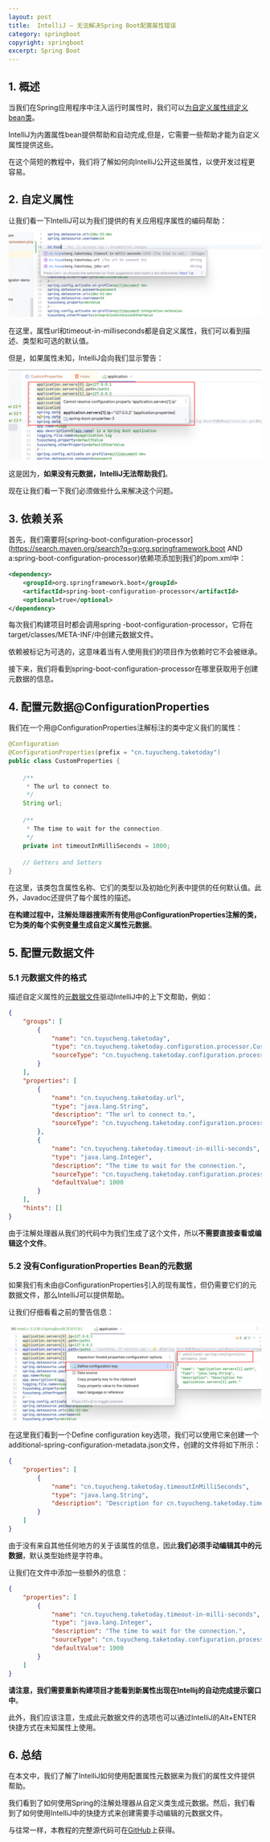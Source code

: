 ```yaml
---
layout: post
title:  IntelliJ – 无法解决Spring Boot配置属性错误
category: springboot
copyright: springboot
excerpt: Spring Boot
---
```


## 1. 概述

当我们在Spring应用程序中注入运行时属性时，我们可以[为自定义属性组定义bean类]()。

IntelliJ为内置属性bean提供帮助和自动完成,但是，它需要一些帮助才能为自定义属性提供这些。

在这个简短的教程中，我们将了解如何向IntelliJ公开这些属性，以使开发过程更容易。

## 2. 自定义属性

让我们看一下IntelliJ可以为我们提供的有关应用程序属性的编码帮助：

![](/assets/images/2023/springboot/intellijresolvespringbootconfigurationproperties01.png)

在这里，属性url和timeout-in-milliseconds都是自定义属性，我们可以看到描述、类型和可选的默认值。

但是，如果属性未知，IntelliJ会向我们显示警告：

![](/assets/images/2023/springboot/intellijresolvespringbootconfigurationproperties02.png)

这是因为，**如果没有元数据，IntelliJ无法帮助我们**。

现在让我们看一下我们必须做些什么来解决这个问题。

## 3. 依赖关系

首先，我们需要将[spring-boot-configuration-processor](https://search.maven.org/search?q=g:org.springframework.boot AND a:spring-boot-configuration-processor)依赖项添加到我们的pom.xml中：

```xml
<dependency>
    <groupId>org.springframework.boot</groupId>
    <artifactId>spring-boot-configuration-processor</artifactId>
    <optional>true</optional>
</dependency>
```

每次我们构建项目时都会调用spring -boot-configuration-processor，它将在target/classes/META-INF/中创建元数据文件。 

依赖被标记为可选的，这意味着当有人使用我们的项目作为依赖时它不会被继承。

接下来，我们将看到spring-boot-configuration-processor在哪里获取用于创建元数据的信息。

## 4. 配置元数据@ConfigurationProperties

我们在一个用@ConfigurationProperties注解标注的类中定义我们的属性：

```java
@Configuration
@ConfigurationProperties(prefix = "cn.tuyucheng.taketoday")
public class CustomProperties {

	/**
	 * The url to connect to.
	 */
	String url;

	/**
	 * The time to wait for the connection.
	 */
	private int timeoutInMilliSeconds = 1000;

	// Getters and Setters
}
```

在这里，该类包含属性名称、它们的类型以及初始化列表中提供的任何默认值。此外，Javadoc还提供了每个属性的描述。

**在构建过程中，注解处理器搜索所有使用@ConfigurationProperties注解的类，它为类的每个实例变量生成自定义属性元数据**。

## 5. 配置元数据文件

### 5.1 元数据文件的格式

描述自定义属性的[元数据文件]()驱动IntelliJ中的上下文帮助，例如：

```json
{
	"groups": [
		{
			"name": "cn.tuyucheng.taketoday",
			"type": "cn.tuyucheng.taketoday.configuration.processor.CustomProperties",
			"sourceType": "cn.tuyucheng.taketoday.configuration.processor.CustomProperties"
		}
	],
	"properties": [
		{
			"name": "cn.tuyucheng.taketoday.url",
			"type": "java.lang.String",
			"description": "The url to connect to.",
			"sourceType": "cn.tuyucheng.taketoday.configuration.processor.CustomProperties"
		},
		{
			"name": "cn.tuyucheng.taketoday.timeout-in-milli-seconds",
			"type": "java.lang.Integer",
			"description": "The time to wait for the connection.",
			"sourceType": "cn.tuyucheng.taketoday.configuration.processor.CustomProperties",
			"defaultValue": 1000
		}
	],
	"hints": []
}
```

由于注解处理器从我们的代码中为我们生成了这个文件，所以**不需要直接查看或编辑这个文件**。

### 5.2 没有ConfigurationProperties Bean的元数据

如果我们有未由@ConfigurationProperties引入的现有属性，但仍需要它们的元数据文件，那么IntelliJ可以提供帮助。

让我们仔细看看之前的警告信息：

![](/assets/images/2023/springboot/intellijresolvespringbootconfigurationproperties03.png)

在这里我们看到一个Define configuration key选项，我们可以使用它来创建一个additional-spring-configuration-metadata.json文件，创建的文件将如下所示：

```json
{
	"properties": [
		{
			"name": "cn.tuyucheng.taketoday.timeoutInMilliSeconds",
			"type": "java.lang.String",
			"description": "Description for cn.tuyucheng.taketoday.timeoutInMilliSeconds."
		}
	]
}
```

由于没有来自其他任何地方的关于该属性的信息，因此**我们必须手动编辑其中的元数据**，默认类型始终是字符串。

让我们在文件中添加一些额外的信息：

```json
{
	"properties": [
		{
			"name": "cn.tuyucheng.taketoday.timeout-in-milli-seconds",
			"type": "java.lang.Integer",
			"description": "The time to wait for the connection.",
			"sourceType": "cn.tuyucheng.taketoday.configuration.processor.CustomProperties",
			"defaultValue": 1000
		}
	]
}
```

**请注意，我们需要重新构建项目才能看到新属性出现在Intellij的自动完成提示窗口中**。

此外，我们应该注意，生成此元数据文件的选项也可以通过IntelliJ的Alt+ENTER快捷方式在未知属性上使用。

## 6. 总结

在本文中，我们了解了IntelliJ如何使用配置属性元数据来为我们的属性文件提供帮助。

我们看到了如何使用Spring的注解处理器从自定义类生成元数据。然后，我们看到了如何使用IntelliJ中的快捷方式来创建需要手动编辑的元数据文件。

与往常一样，本教程的完整源代码可在[GitHub](https://github.com/tuyucheng7/taketoday-tutorial4j/tree/master/spring-boot-modules/spring-boot-properties-3)上获得。
